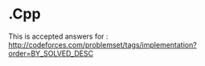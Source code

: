 # .Cpp
This is accepted answers for :
http://codeforces.com/problemset/tags/implementation?order=BY_SOLVED_DESC 
